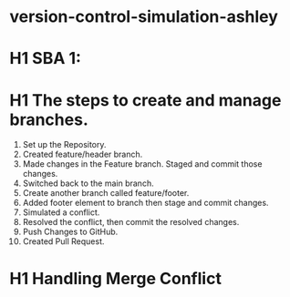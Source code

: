 # version-control-simulation-ashley
# H1 SBA 1: 

# H1 The steps to create and manage branches.

  1. Set up the Repository.
  2. Created feature/header branch.
  3. Made changes in the Feature branch. Staged and commit those changes.
  4. Switched back to the main branch.
  5. Create another branch called feature/footer.
  6. Added footer element to branch then stage and commit changes.
  7. Simulated a conflict.
  8. Resolved the conflict, then commit the resolved changes.
  9. Push Changes to GitHub.
  10. Created Pull Request.

# H1 Handling Merge Conflict

  
